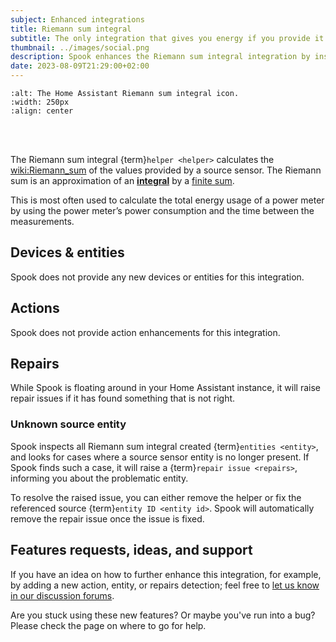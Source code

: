 ```yaml
---
subject: Enhanced integrations
title: Riemann sum integral
subtitle: The only integration that gives you energy if you provide it power.
thumbnail: ../images/social.png
description: Spook enhances the Riemann sum integral integration by inspecting it for missing source entities.
date: 2023-08-09T21:29:00+02:00
---
```


```{image} https://brands.home-assistant.io/integration/logo.png
:alt: The Home Assistant Riemann sum integral icon.
:width: 250px
:align: center
```

<br><br>

The Riemann sum integral {term}`helper <helper>` calculates the <wiki:Riemann_sum> of the values provided by a source sensor. The Riemann sum is an approximation of an **[integral](wiki:Integral)** by a [finite sum](wiki:Summation).

This is most often used to calculate the total energy usage of a power meter by using the power meter’s power consumption and the time between the measurements.

## Devices & entities

Spook does not provide any new devices or entities for this integration.

## Actions

Spook does not provide action enhancements for this integration.

## Repairs

While Spook is floating around in your Home Assistant instance, it will raise repair issues if it has found something that is not right.

### Unknown source entity

Spook inspects all Riemann sum integral created {term}`entities <entity>`, and looks for cases where a source sensor entity is no longer present. If Spook finds such a case, it will raise a {term}`repair issue <repairs>`, informing you about the problematic entity.

To resolve the raised issue, you can either remove the helper or fix the referenced source {term}`entity ID <entity id>`. Spook will automatically remove the repair issue once the issue is fixed.

## Features requests, ideas, and support

If you have an idea on how to further enhance this integration, for example, by adding a new action, entity, or repairs detection; feel free to [let us know in our discussion forums](https://github.com/frenck/spook/discussions).

Are you stuck using these new features? Or maybe you've run into a bug? Please check the [](../support) page on where to go for help.
